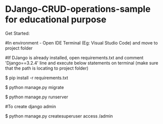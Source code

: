 # DJango-CRUD-operations-sample for educational purpose

Get Started:

#In environment - Open IDE Terminal (Eg: Visual Studio Code) and move to project folder

#If DJango is already installed, open requirements.txt and comment 'Django==3.2.4' line and execute below statements on terminal (make sure that the path is locating to project folder)

$ pip install -r requirements.txt

$ python manage.py migrate

$ python manage.py runserver

#To create django admin

$ python manage.py createsuperuser
access /admin
